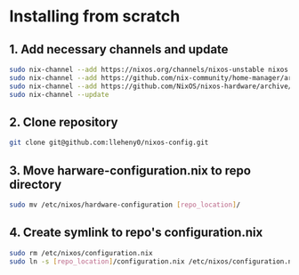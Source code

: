 # Installing from scratch

## 1. Add necessary channels and update

```bash
sudo nix-channel --add https://nixos.org/channels/nixos-unstable nixos
sudo nix-channel --add https://github.com/nix-community/home-manager/archive/master.tar.gz home-manager
sudo nix-channel --add https://github.com/NixOS/nixos-hardware/archive/master.tar.gz nixos-hardware
sudo nix-channel --update
```

## 2. Clone repository

```bash
git clone git@github.com:lleheny0/nixos-config.git
```

## 3. Move harware-configuration.nix to repo directory

```bash
sudo mv /etc/nixos/hardware-configuration [repo_location]/
```

## 4. Create symlink to repo's configuration.nix

```bash
sudo rm /etc/nixos/configuration.nix
sudo ln -s [repo_location]/configuration.nix /etc/nixos/configuration.nix
```
